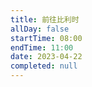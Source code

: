 ```yaml
---
title: 前往比利时
allDay: false
startTime: 08:00
endTime: 11:00
date: 2023-04-22
completed: null
---
```

